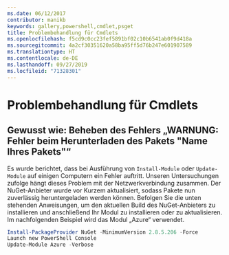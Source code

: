 ```yaml
---
ms.date: 06/12/2017
contributor: manikb
keywords: gallery,powershell,cmdlet,psget
title: Problembehandlung für Cmdlets
ms.openlocfilehash: f5cd9c0cc23fef5891bf02c10b6541ab0f9d418a
ms.sourcegitcommit: 4a2cf30351620a58ba95ff5d76b247e601907589
ms.translationtype: HT
ms.contentlocale: de-DE
ms.lasthandoff: 09/27/2019
ms.locfileid: "71328301"
---
```

# <a name="troubleshooting-cmdlets"></a>Problembehandlung für Cmdlets

## <a name="how-to-resolve-warning-package-your-package-name-failed-to-download-issue"></a>Gewusst wie: Beheben des Fehlers „WARNUNG: Fehler beim Herunterladen des Pakets "Name Ihres Pakets"“

Es wurde berichtet, dass bei Ausführung von `Install-Module` oder `Update-Module` auf einigen Computern ein Fehler auftritt.
Unseren Untersuchungen zufolge hängt dieses Problem mit der Netzwerkverbindung zusammen.
Der NuGet-Anbieter wurde vor Kurzem aktualisiert, sodass Pakete nun zuverlässig heruntergeladen werden können.
Befolgen Sie die unten stehenden Anweisungen, um den aktuellen Build des NuGet-Anbieters zu installieren und anschließend Ihr Modul zu installieren oder zu aktualisieren.
Im nachfolgenden Beispiel wird das Modul „Azure“ verwendet.

```powershell
Install-PackageProvider NuGet -MinimumVersion 2.8.5.206 -Force
Launch new PowerShell Console
Update-Module Azure -Verbose
```
